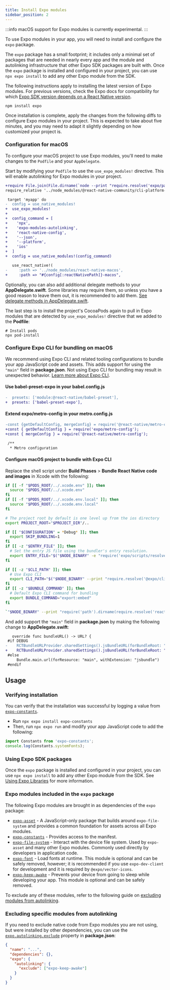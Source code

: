 ```yaml
---
title: Install Expo modules
sidebar_position: 2
---
```


:::info
macOS support for Expo modules is currently experimental.
:::

To use Expo modules in your app, you will need to install and configure the `expo` package.

The `expo` package has a small footprint; it includes only a minimal set of packages that are needed in nearly every app and the module and autolinking infrastructure that other Expo SDK packages are built with. Once the `expo` package is installed and configured in your project, you can use `npx expo install` to add any other Expo module from the SDK.

The following instructions apply to installing the latest version of Expo modules. For previous versions, check the
Expo docs for compatibility for which [Expo SDK version depends on a React Native version](https://docs.expo.dev/versions/latest/#each-expo-sdk-version-depends-on-a-react-native-version).

```shell
npm install expo
```

Once installation is complete, apply the changes from the following diffs to configure Expo modules in your project. This is expected to take about five minutes, and you may need to adapt it slightly depending on how customized your project is.


### Configuration for macOS

To configure your macOS project to use Expo modules, you'll need to make changes to the `Podfile` and your `AppDelegate`.

Start by modifying your `Podfile` to use the `use_expo_modules!` directive. This will enable autolinking for Expo modules in your project.

```diff macos/Podfile
+require File.join(File.dirname(`node --print "require.resolve('expo/package.json')"`), "scripts/autolinking")
require_relative '../node_modules/@react-native-community/cli-platform-ios/native_modules'

 target 'myapp' do
-  config = use_native_modules!
+  use_expo_modules!
+
+  config_command = [
+    'npx',
+    'expo-modules-autolinking',
+    'react-native-config',
+    '--json',
+    '--platform',
+    'ios'
+  ]
+  config = use_native_modules!(config_command)

   use_react_native!(
-     :path => '../node_modules/react-native-macos',
+     :path => "#{config[:reactNativePath]}-macos",
```

Optionally, you can also add additional delegate methods to your **AppDelegate.swift**. Some libraries may require them, so unless you have a good reason to leave them out, it is recommended to add them. [See delegate methods in AppDelegate.swift](https://github.com/expo/expo/blob/sdk-53/templates/expo-template-bare-minimum/ios/HelloWorld/AppDelegate.swift#L24-L42).

The last step is to install the project's CocoaPods again to pull in Expo modules that are detected by `use_expo_modules!` directive that we added to the **Podfile**:

```shell
# Install pods
npx pod-install
```

### Configure Expo CLI for bundling on macOS

We recommend using Expo CLI and related tooling configurations to bundle your app JavaScript code and assets. This adds support for using the `"main"` field in **package.json**. Not using Expo CLI for bundling may result in unexpected behavior. [Learn more about Expo CLI](/bare/using-expo-cli/).

#### Use babel-preset-expo in your babel.config.js
```diff babel.config.js
-  presets: ['module:@react-native/babel-preset'],
+  presets: ['babel-preset-expo'],
```

#### Extend expo/metro-config in your metro.config.js

```diff metro.config.js
-const {getDefaultConfig, mergeConfig} = require('@react-native/metro-config');
+const { getDefaultConfig } = require('expo/metro-config');
+const { mergeConfig } = require('@react-native/metro-config');

 /**
  * Metro configuration
```

#### Configure macOS project to bundle with Expo CLI

Replace the shell script under **Build Phases** > **Bundle React Native code and images** in Xcode with the following:

```sh /bin/sh
if [[ -f "$PODS_ROOT/../.xcode.env" ]]; then
  source "$PODS_ROOT/../.xcode.env"
fi
if [[ -f "$PODS_ROOT/../.xcode.env.local" ]]; then
  source "$PODS_ROOT/../.xcode.env.local"
fi

# The project root by default is one level up from the ios directory
export PROJECT_ROOT="$PROJECT_DIR"/..

if [[ "$CONFIGURATION" = *Debug* ]]; then
  export SKIP_BUNDLING=1
fi
if [[ -z "$ENTRY_FILE" ]]; then
  # Set the entry JS file using the bundler's entry resolution.
  export ENTRY_FILE="$("$NODE_BINARY" -e "require('expo/scripts/resolveAppEntry')" "$PROJECT_ROOT" ios relative | tail -n 1)"
fi

if [[ -z "$CLI_PATH" ]]; then
  # Use Expo CLI
  export CLI_PATH="$("$NODE_BINARY" --print "require.resolve('@expo/cli')")"
fi
if [[ -z "$BUNDLE_COMMAND" ]]; then
  # Default Expo CLI command for bundling
  export BUNDLE_COMMAND="export:embed"
fi

`"$NODE_BINARY" --print "require('path').dirname(require.resolve('react-native/package.json')) + '/scripts/react-native-xcode.sh'"`
```

And add support the `"main"` field in **package.json** by making the following change to **AppDelegate.swift**:

```diff AppDelegate.swift
   override func bundleURL() -> URL? {
 #if DEBUG
-    RCTBundleURLProvider.sharedSettings().jsBundleURL(forBundleRoot: "index")
+    RCTBundleURLProvider.sharedSettings().jsBundleURL(forBundleRoot: ".expo/.virtual-metro-entry")
 #else
     Bundle.main.url(forResource: "main", withExtension: "jsbundle")
 #endif
```


## Usage

### Verifying installation

You can verify that the installation was successful by logging a value from [`expo-constants`](/versions/latest/sdk/constants).

- Run `npx expo install expo-constants`
- Then, run `npx expo run` and modify your app JavaScript code to add the following:

```js
import Constants from 'expo-constants';
console.log(Constants.systemFonts);
```

### Using Expo SDK packages

Once the `expo` package is installed and configured in your project, you can use `npx expo install` to add any other Expo module from the SDK. See [Using Expo Libraries](https://docs.expo.dev/workflow/using-libraries/) for more information.

### Expo modules included in the `expo` package

The following Expo modules are brought in as dependencies of the `expo` package:

- [`expo-asset`](/versions/latest/sdk/asset) - A JavaScript-only package that builds around `expo-file-system` and provides a common foundation for assets across all Expo modules.
- [`expo-constants`](/versions/latest/sdk/constants) - Provides access to the manifest.
- [`expo-file-system`](/versions/latest/sdk/filesystem) - Interact with the device file system. Used by `expo-asset` and many other Expo modules. Commonly used directly by developers in application code.
- [`expo-font`](/versions/latest/sdk/font) - Load fonts at runtime. This module is optional and can be safely removed, however; it is recommended if you use `expo-dev-client` for development and it is required by `@expo/vector-icons`.
- [`expo-keep-awake`](/versions/latest/sdk/keep-awake) - Prevents your device from going to sleep while developing your app. This module is optional and can be safely removed.

To exclude any of these modules, refer to the following guide on [excluding modules from autolinking](#excluding-specific-modules-from-autolinking).

### Excluding specific modules from autolinking

If you need to exclude native code from Expo modules you are not using, but were installed by other dependencies, you can use the [`expo.autolinking.exclude`](/modules/autolinking/#exclude) property in **package.json**:

```json package.json
{
  "name": "...",
  "dependencies": {},
  "expo": {
    "autolinking": {
      "exclude": ["expo-keep-awake"]
    }
  }
}
```
